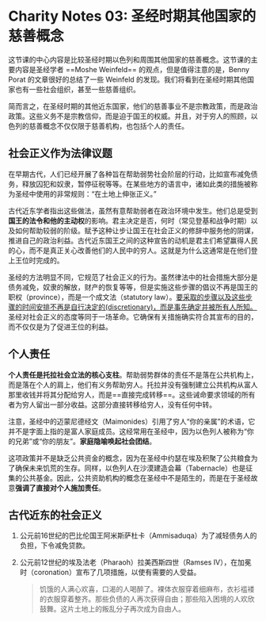# Charity Notes 03: 圣经时期其他国家的慈善概念

这节课的中心内容是比较圣经时期以色列和周围其他国家的慈善概念。这节课的主要内容是圣经学者 ==Moshe Weinfeld== 的观点，但是值得注意的是，Benny Porat 的文章很好的总结了一些 Weinfeld 的发现。我们将看到在圣经时期其他国家也有一些社会组织，甚至一些慈善组织。

简而言之，在圣经时期的其他近东国家，他们的慈善事业不是宗教政策，而是政治政策。这些义务不是宗教信仰，而是迫于国王的权威。并且，对于穷人的照顾，以色列的慈善概念不仅仅限于慈善机构，也包括个人的责任。



## 社会正义作为法律议题

在早期古代，人们已经开展了各种旨在帮助弱势社会阶层的行动，比如宣布减免债务，释放囚犯和奴隶，暂停征税等等。在某些地方的语言中，诸如此类的措施被称为圣经中使用的非常规则：“在土地上伸张正义。” 

古代近东学者指出这些做法，虽然有意帮助弱者在政治环境中发生。他们总是受到**国王的法令和他的主动权**的影响。君主决定是否，何时（常见登基和战争时期）以及如何帮助较弱的阶级。赋予这种让步让国王在社会正义的修辞中服务他的阴谋，推进自己的政治利益。古代近东国王之间的这种宣告的动机是君主们希望赢得人民的心，而不是真正关心改善他们的人民中的穷人。这就是为什么这通常是在他们登上王位时完成的。

圣经的方法明显不同，它规范了社会正义的行为。虽然律法中的社会措施大部分是债务减免，奴隶的解放，财产的恢复等等，但是实施这些步骤的倡议不再是国王的职权（province），而是一个成文法（statutory law）。<u>要采取的步骤以及这些步骤的时间安排不再是自行决定的(discretionary)，而是事先确定并被所有人所知。</u>圣经对社会正义的态度等同于一场革命。它确保有关措施确实符合其宣布的目的，而不仅仅是为了促进王位的利益。



## 个人责任

**个人责任是托拉社会立法的核心支柱**。帮助弱势群体的责任不是落在公共机构上，而是落在个人的肩上，他们有义务帮助穷人。托拉并没有强制建立公共机构从富人那里收钱并将其分配给穷人，而是==直接完成转移==。这些诫命要求领域的所有者为穷人留出一部分收益。这部分直接转移给穷人，没有任何中转。

注意，圣经中的迈蒙尼德经文（Maimonides）引用了穷人“你的亲属”的术语，它并不是字面上指的是富人家庭成员。这经常用在圣经中，因为以色列人被称为“你的兄弟”或“你的朋友”。**家庭隐喻唤起社会团结**。

这项政策并不是缺乏公共资金的概念，因为在圣经中约瑟在埃及积聚了公共粮食为了确保未来饥荒的生存。同样，以色列人在沙漠建造会幕（Tabernacle）也是征集的公共基金。因此，公共资助机构的概念在圣经中不是陌生的，而是在于圣经故意**强调了直接对个人施加责任**。



## 古代近东的社会正义

1. 公元前16世纪的巴比伦国王阿米斯萨杜卡（Ammisaduqa）为了减轻债务人的负担，下令减免贷款。

2. 公元前12世纪的埃及法老（Pharaoh）拉美西斯四世（Ramses IV），在加冕时（coronation）宣布了几项措施，以使有需要的人受益。

   > 饥饿的人满心欢喜，口渴的人喝醉了。裸体衣服穿着细麻布，衣衫褴褛的衣服穿着整齐。那些负债的人再次获得自由；那些陷入困境的人欢欣鼓舞。这片土地上的叛乱分子再次成为自由人。

